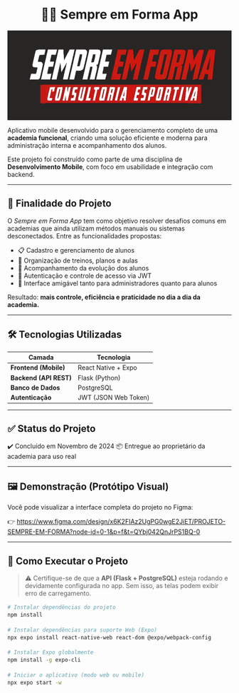 <div align="center">
  <h1> 🏋️‍♂️ Sempre em Forma App </h1>
</div>


<img align="center" alt="" src="./assets/images/icon.png">




Aplicativo mobile desenvolvido para o gerenciamento completo de uma **academia funcional**, criando uma solução eficiente e moderna para administração interna e acompanhamento dos alunos.

Este projeto foi construído como parte de uma disciplina de **Desenvolvimento Mobile**, com foco em usabilidade e integração com backend.

---

## 🎯 Finalidade do Projeto

O *Sempre em Forma App* tem como objetivo resolver desafios comuns em academias que ainda utilizam métodos manuais ou sistemas desconectados. Entre as funcionalidades propostas:

- 📋 Cadastro e gerenciamento de alunos  
- 📅 Organização de treinos, planos e aulas  
- 🏁 Acompanhamento da evolução dos alunos  
- 🔐 Autenticação e controle de acesso via JWT  
- 📱 Interface amigável tanto para administradores quanto para alunos

Resultado: **mais controle, eficiência e praticidade no dia a dia da academia.**

---

## 🛠️ Tecnologias Utilizadas

| Camada | Tecnologia |
|--------|-----------|
| **Frontend (Mobile)** | React Native + Expo |
| **Backend (API REST)** | Flask (Python) |
| **Banco de Dados** | PostgreSQL |
| **Autenticação** | JWT (JSON Web Token) |

---

## ✅ Status do Projeto

✔️ Concluído em Novembro de 2024
📦 Entregue ao proprietário da academia para uso real

---

## 🖼️ Demonstração (Protótipo Visual)

Você pode visualizar a interface completa do projeto no Figma:

👉 https://www.figma.com/design/x6K2FIAz2UgPG0wgE2JiET/PROJETO-SEMPRE-EM-FORMA?node-id=0-1&p=f&t=QYbj042QnJrPS1BQ-0

 
---

## 🚀 Como Executar o Projeto

> ⚠️ Certifique-se de que a **API (Flask + PostgreSQL)** esteja rodando e devidamente configurada no app. Sem isso, as telas podem exibir erro de carregamento.

```bash
# Instalar dependências do projeto
npm install

# Instalar dependências para suporte Web (Expo)
npx expo install react-native-web react-dom @expo/webpack-config

# Instalar Expo globalmente
npm install -g expo-cli

# Iniciar o aplicativo (modo web ou mobile)
npx expo start -w

